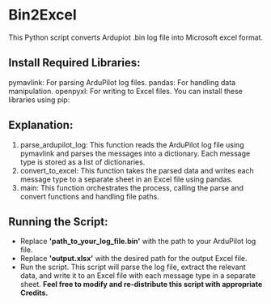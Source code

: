 # Bin2Excel
This Python script converts Ardupiot .bin log file into Microsoft excel format.

## Install Required Libraries:
pymavlink: For parsing ArduPilot log files.
pandas: For handling data manipulation.
openpyxl: For writing to Excel files.
You can install these libraries using pip:

## Explanation:
1. parse_ardupilot_log: This function reads the ArduPilot log file using pymavlink and parses the messages into a dictionary. Each message type is stored as a list of dictionaries.
2. convert_to_excel: This function takes the parsed data and writes each message type to a separate sheet in an Excel file using pandas.
3. main: This function orchestrates the process, calling the parse and convert functions and handling file paths.
## Running the Script:
- Replace **'path_to_your_log_file.bin'** with the path to your ArduPilot log file.
- Replace **'output.xlsx'** with the desired path for the output Excel file.
- Run the script.
This script will parse the log file, extract the relevant data, and write it to an Excel file with each message type in a separate sheet.
**Feel free to modify and re-distribute this script with appropriate Credits.**
